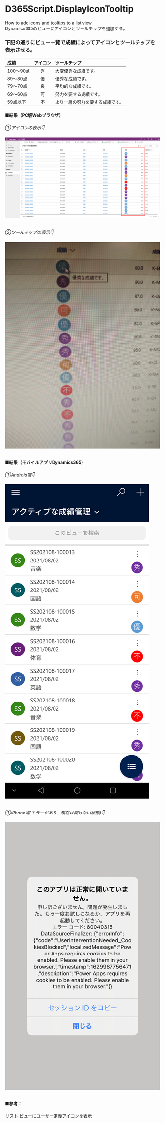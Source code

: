 # D365Script.DisplayIconTooltip
How to add icons and tooltips to a list view<br>
Dynamics365のビューにアイコンとツールチップを追加する。

### 下記の通りにビュー一覧で成績によってアイコンとツールチップを表示させる。
| 成績| アイコン | ツールチップ |
:----|:---:|:----
| 100～90点 | 秀 | 大変優秀な成績です。 |
| 89～80点 | 優 | 優秀な成績です。 |
| 79～70点 | 良 | 平均的な成績です。 |
| 69～60点 | 可 | 努力を要する成績です。 |
| 59点以下 | 不 | より一層の努力を要する成績です。 |

#### ■結果（PC版Webブラウザ）
###### ①アイコンの表示👇　<br><br> ![アイコンの表示](DisplayIconTooltip/img/result001.png "アイコンの表示")
###### ②ツールチップの表示👇　<br><br> ![ツールチップの表示](DisplayIconTooltip/img/result002.png "ツールチップの表示")

#### ■結果（モバイルアプリDynamics365）
###### ①Android端👇　<br><br> ![Android端](DisplayIconTooltip/img/result_android001.png "Android端")
###### ①iPhone端(エラーがあり、現在は開けない状態)👇　<br><br> ![iPhone端](DisplayIconTooltip/img/result_iphone001.png "iPhone端")

#### ■参考：
[リスト ビューにユーザー定義アイコンを表示](https://docs.microsoft.com/ja-jp/dynamics365/customerengagement/on-premises/customize/display-custom-icons-instead?view=op-9-1)
